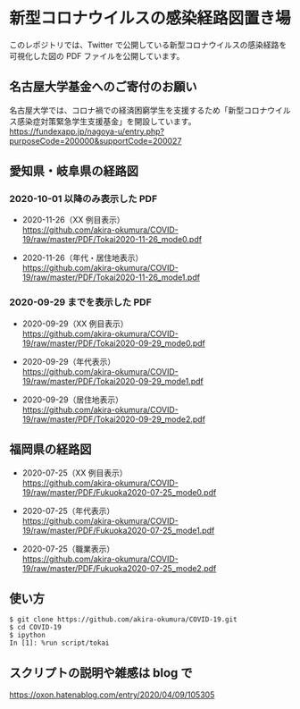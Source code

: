 # 新型コロナウイルスの感染経路図置き場

このレポジトリでは、Twitter で公開している新型コロナウイルスの感染経路を可視化した図の PDF ファイルを公開しています。

## 名古屋大学基金へのご寄付のお願い

名古屋大学では、コロナ禍での経済困窮学生を支援するため「新型コロナウイルス感染症対策緊急学生支援基金」を開設しています。
https://fundexapp.jp/nagoya-u/entry.php?purposeCode=200000&supportCode=200027

## 愛知県・岐阜県の経路図

### 2020-10-01 以降のみ表示した PDF

- 2020-11-26（XX 例目表示）\
https://github.com/akira-okumura/COVID-19/raw/master/PDF/Tokai2020-11-26_mode0.pdf

- 2020-11-26（年代・居住地表示）\
https://github.com/akira-okumura/COVID-19/raw/master/PDF/Tokai2020-11-26_mode1.pdf

### 2020-09-29 までを表示した PDF

- 2020-09-29（XX 例目表示）\
https://github.com/akira-okumura/COVID-19/raw/master/PDF/Tokai2020-09-29_mode0.pdf

- 2020-09-29（年代表示）\
https://github.com/akira-okumura/COVID-19/raw/master/PDF/Tokai2020-09-29_mode1.pdf

- 2020-09-29（居住地表示）\
https://github.com/akira-okumura/COVID-19/raw/master/PDF/Tokai2020-09-29_mode2.pdf

## 福岡県の経路図

- 2020-07-25（XX 例目表示）\
https://github.com/akira-okumura/COVID-19/raw/master/PDF/Fukuoka2020-07-25_mode0.pdf

- 2020-07-25（年代表示）\
https://github.com/akira-okumura/COVID-19/raw/master/PDF/Fukuoka2020-07-25_mode1.pdf

- 2020-07-25（職業表示）\
https://github.com/akira-okumura/COVID-19/raw/master/PDF/Fukuoka2020-07-25_mode2.pdf

## 使い方
```
$ git clone https://github.com/akira-okumura/COVID-19.git
$ cd COVID-19
$ ipython
In [1]: %run script/tokai
```

## スクリプトの説明や雑感は blog で

https://oxon.hatenablog.com/entry/2020/04/09/105305
